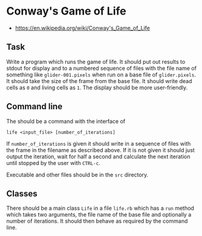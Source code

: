 # Conway's Game of Life

* https://en.wikipedia.org/wiki/Conway's_Game_of_Life

## Task

Write a program which runs the game of life. It should put out results to
stdout for display and to a numbered sequence of files with the file name
of something like `glider-001.pixels` when run on a base file of
`glider.pixels`. It should take the size of the frame from the base file.
It should write dead cells as `0` and living cells as `1`. The display
should be more user-friendly.

## Command line

The should be a command with the interface of

   `life <input_file> [number_of_iterations]`

If `number_of_iterations` is given it should write in a sequence of files
with the frame in the filename as described above. If it is not given it
should just output the iteration, wait for half a second and calculate
the next iteration until stopped by the user with `CTRL-c`.

Executable and other files should be in the `src` directory.

## Classes

There should be a main class `Life` in a file `life.rb` which has a `run`
method which takes two arguments, the file name of the base file and
optionally a number of iterations. It should then behave as required by
the command line.

